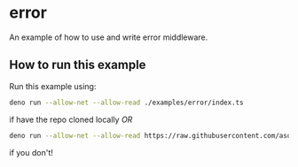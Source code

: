 # error

An example of how to use and write error middleware.

## How to run this example

Run this example using:

```bash
deno run --allow-net --allow-read ./examples/error/index.ts
```

if have the repo cloned locally _OR_

```bash
deno run --allow-net --allow-read https://raw.githubusercontent.com/asos-craigmorten/opine/main/examples/error/index.ts
```

if you don't!
